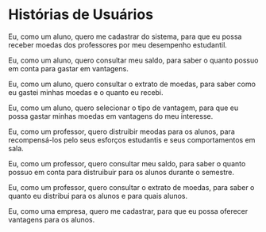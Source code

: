 # Histórias de Usuários

Eu, como um aluno, quero me cadastrar do sistema, para que eu possa receber moedas dos professores por meu desempenho estudantil.

Eu, como um aluno, quero consultar meu saldo, para saber o quanto possuo em conta para gastar em vantagens.

Eu, como um aluno, quero consultar o extrato de moedas, para saber como eu gastei minhas moedas e o quanto eu recebi.

Eu, como um aluno, quero selecionar o tipo de vantagem, para que eu possa gastar minhas moedas em vantagens do meu interesse.

Eu, como um professor, quero distruibir meodas para os alunos, para recompensá-los pelo seus esforços estudantis e seus comportamentos em sala.

Eu, como um professor, quero consultar meu saldo, para saber o quanto possuo em conta para distruibuir para os alunos durante o semestre.

Eu, como um professor, quero consultar o extrato de moedas, para saber o quanto eu distribui para os alunos e para quais alunos.

Eu, como uma empresa, quero me cadastrar, para que eu possa oferecer vantagens para os alunos.
